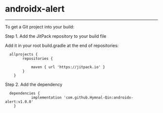 # androidx-alert

----



To get a Git project into your build:  

Step 1. Add the JitPack repository to your build file  

Add it in your root build.gradle at the end of repositories:

```
  allprojects {
		repositories {
			
			maven { url 'https://jitpack.io' }
		}
	}
  ```

Step 2. Add the dependency

```
  dependencies {
	        implementation 'com.github.Hymnal-Qin:androidx-alert:v1.0.0'
	}

  ```
